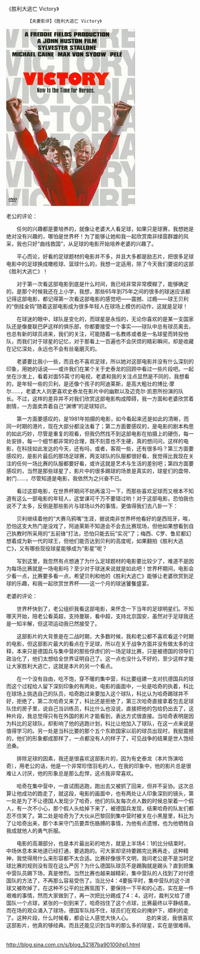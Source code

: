 《胜利大逃亡 Victory》

			【夫妻影评】《胜利大逃亡 Victory》

![](./img/52187ba9t8b7afa1c210a&690.jpg)

老公的评论：
 

　　任何的兴趣都是要培养的，就像让老婆大人看足球，如果只是球赛，我想她是绝对没有兴趣的，哪怕是世界杯！为了能够让她和我一起欣赏南非绿茵群雄的风采，我也只好“曲线救国”，从足球的电影开始培养老婆的兴趣了。
 

　　平心而论，好看的足球题材的电影并不多，并且大多都是励志片，把很多足球电影中的足球换成橄榄球、篮球什么的，我想一定适用，除了今天我们要说的这部《胜利大逃亡》！
 

　　对于第一次看这部电影到底是什么时间，我已经非常非常模糊了，能够确定的，是那个时候我还在上小学，我想，那些65年到75年之间的很多的球迷应该都记得这部电影，都记得第一次看这部电影的感觉吧——震撼、过瘾——球王贝利的“倒挂金钩”随着这部电影成为很多年轻人在球场上模仿的动作，这就是足球！
 

　　在球迷的眼中，球队是变化的，而球星是永恒的，无论你喜欢的是某一支国家队还是像曼联巴萨这样的俱乐部，你都要接受一个事实——球队中总有球员离去，也总有新的球员进来，我们的关注，可能随着一名教练或者是一名球星而转投他队，而我们对于球星的记忆，对于那看上一百遍也不会厌烦的精彩瞬间，却是收藏在记忆深处，永远也不会有丝毫磨灭的。
 

　　老婆要比我小一些，而且也不喜欢足球，所以她对这部电影并没有什么深刻的印象，用她的话说——或许我们在某个关于史泰龙的回顾中看过一些片段吧。一起坐在沙发上，看着对面55英寸的电视，老婆和我的关注点显然是不同的，我想看的，是年轻一些的贝利，是还像个孩子的阿迪莱斯，是高大粗壮的博比·摩尔……，老婆大人则更喜欢史泰龙在影片中的幽默以及迈克尔·凯恩所扮演的队长。不过，这样的差异并不对我们欣赏这部电影构成障碍，我一方面和老婆欣赏着剧情，一方面卖弄着自己“渊博”的足球知识。
 

　　第一方面要感叹的，是1981年拍摄的电影，如今看起来还是如此的清晰，而同一时期的港片，现在大部分都没法看了；第二方面要感叹的，是电影的剧本构思的如此巧妙，尽管是重复的观看，但我仍然找不到这部电影在拍摄上的硬伤，每一处安排，每一个细节都非常的合理，既不刻意也不生硬，真的想问问，这样的电影，在科技如此发达的今天，还有吗，或者，客观一些，还有很多吗？第三方面要感叹的，是影片最后的那场足球赛，两支球队的队服都很好看，我觉得比我现在关注的任何一场比赛的队服都要好看，或许这就是艺术与生活的差别吧；第四方面要感叹的，当然是那些球星了，影片中的很多踢球的场景是真实的，球星们的盘带、射门……，尽管知道是电影，我依然为之兴奋不已。
 

　　看过这部电影，在世界杯期间不妨再温习一下，而那些喜欢足球而又根本不知道有这么一部电影的年轻人，这堂课可千万不要错过哟！对于这部电影，恐怕我也说不了太多，反倒是那些影片与球场以外的事情，更值得我们去八卦一下：
 

　　贝利继续着他的“大赛乌鸦嘴”生涯，据说南非世界杯他看好的是西班牙，唉，恐怕这支大热门是没戏了，阿迪莱斯不知道会不会去比赛现场，但他如果想看到自己执教时所采用的“五前锋”打法，恐怕只能去玩“实况”了；梅西、C罗、鲁尼都幻想着成为新一代的球王，但他们能否达到贝利的高度呢，如果翻拍《胜利大逃亡》，又有哪些现役球星能够成为“影星”呢？
 

　　写到这里，我忽然有点想通了为什么足球题材的电影要比较少了，难道不是因为每场比赛就是一场电影吗？至少对于球迷来说就是如此吧！世界杯期间，电影会少看一点，比赛要多看一点，希望贝利和他的《胜利大逃亡》能够让老婆欣赏到足球的乐趣，和我一起欣赏世界杯——这一个月的球迷饕餮盛宴。

老婆的评论：
 

　　世界杯快到了，老公组织我看这部电影，来怀念一下当年的足球明星们。不知哪天开始，陪老公看英超，支持曼联，看中超，支持北京国安，虽然对于足球我还是一知半解，但这项运动我已然接受了。
 

　　这部影片的大背景是在二战时期，大多数时候，我和老公都不喜欢看这个时期的电影，但这部影片最大的看点在于足球，所以在关于战争方面并没有做太多的诠释，本来只是德国兵与集中营的那些俘虏们的一场足球比赛，只是被德国的领导们政治化了，他们太想给全世界证明自己了。这一点也没什么不好的，至少这样才能让大家胜利大逃亡，这就是本片的另一个看点。
 

　　在一个没有自由，吃不饱，穿不暖的集中营，科比要组建一支对抗德国兵的球而这个过程给人留下深刻印象的有两处，电影的画面中，一处是哈奇的执着，科比在球场上挑选自己的队员，哈奇跑过来要加入这个球队，科比认为哈奇踢球并不好，拒绝了，第二次哈奇又来了，科比还是拒绝了，第三次哈奇直接拿着包去足球队住的房子里，说自己当训练员，科比什么也没说，直接把他的包给扔出去了，这种片段，我总觉得只有在外国的影片才能看到，表达方式很直接。当哈奇表明是因为科比的足球队，却影响了他的逃跑计划，科比让他加入了球队，在这一点来说是值得学习的。另一处是当科比要的那个五个东欧国家以前的球员出现时，我挺震撼的，他们的形象都成那样了，一点都没有人的样子了，可见战争的结果是世人饱经沧桑。
 

　　排除足球的因素，我还是很喜欢这部影片的，因为有史泰龙（本片饰演哈奇），用老公的话，他是一个非常珍惜羽毛的人，在我的印象中，他的影片总是很难让人讨厌，他的形象总是那么彪悍，这点我非常喜欢。
 

　　哈奇在集中营中，一直试图逃跑，跑出去又被抓了回来，但并不妥协。这次总算让他成功的跑走了，就这段，电影的画面中，也有两处让人印象深刻的镜头，第一处是为了不让德国人发现少了哈奇，他们的队友每次点人数的时候总架着一个假人，有一次不小心，那个假人头给掉下来了，被德国兵发现，结果哈奇的队友们都忍不住笑了。第二处是哈奇为了大伙从巴黎回到集中营时被关在小黑屋里，科比为了让哈奇出来，那个本来守门员要弄伤胳膊的事情，为他有点遗憾，也为他牺牲自我成就他人的勇气折服。
 

　　电影的高潮部分，也是本片最出彩的地方，就是上半场4：1的比分结束时，中场休息本来地道已经打通，要逃跑的。可大家却坚持要踢完比赛再走，这种精神，我觉得用什么来形容都不太合适。比赛好像很不文明，我问老公是不是当时足球比赛的规则没有现在这么严厉？为什么德国队球员不是踢胸就是踢头？直到把集中营队员踢下场，真是惨烈。当然比赛也越来越精彩，集中营队的人找到了对付德国队的方法了，不再那么容易受伤了。当比分4：4要扳平时，集中营队的这个进球又被吹掉了，在这种不公平的比赛氛围下，要保持一下平和的心态，实在是一件艰难的事情，然而大家做到了，再一次把比分踢成了4：4，这时，裁判又给了德国队一个点球，紧张的一刻到来了，哈奇挡住了这个点球，比赛最终以平静结束。而在场的观众涌入了球场，德国军队挡不住，球员们在观众的掩护下，顺利的走了。这种片段，什么时候看，都会让人感觉大快人心。
 
　　总的来说，我很喜欢这部影片，他真的够经典。而且还能见识到当年的那么多的球星，实在是很难得。
　　							
		
http://blog.sina.com.cn/s/blog_52187ba90100jhp1.html
